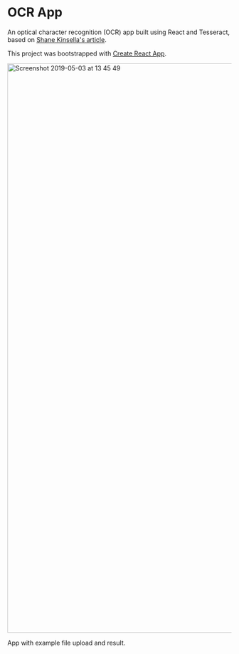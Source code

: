 # OCR App

An optical character recognition (OCR) app built using React and Tesseract, based on [Shane Kinsella's article](https://medium.com/panya-studio-engineering/eliminating-manual-data-entry-using-ocr-to-convert-images-to-text-tesseract-js-react-1099d20a4f4).

This project was bootstrapped with [Create React App](https://github.com/facebook/create-react-app).

<img width="1280" alt="Screenshot 2019-05-03 at 13 45 49" src="https://user-images.githubusercontent.com/25869284/57138144-d01d6a00-6da9-11e9-948f-745fa39bf80b.png">

App with example file upload and result.